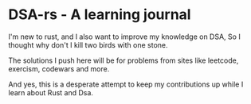 # DSA-rs - A learning journal
I'm new to rust, and I also want to improve my knowledge on DSA, So I thought why don't I kill two birds with one stone.

The solutions I push here will be for problems from sites like leetcode, exercism, codewars and more.

And yes, this is a desperate attempt to keep my contributions up while I learn about Rust and Dsa.
